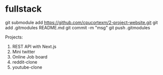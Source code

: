 # fullstack

git submodule add https://github.com/cpucortexm/2-project-website.git
git add .gitmodules README.md
git commit -m "msg"
git push .gitmodules

Projects:

1. REST API with Next.js
2. Mini twitter
3. Online Job board
4. reddit-clone
5. youtube-clone

